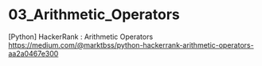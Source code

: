 # 03_Arithmetic_Operators
[Python] HackerRank : Arithmetic Operators
https://medium.com/@marktbss/python-hackerrank-arithmetic-operators-aa2a0467e300
